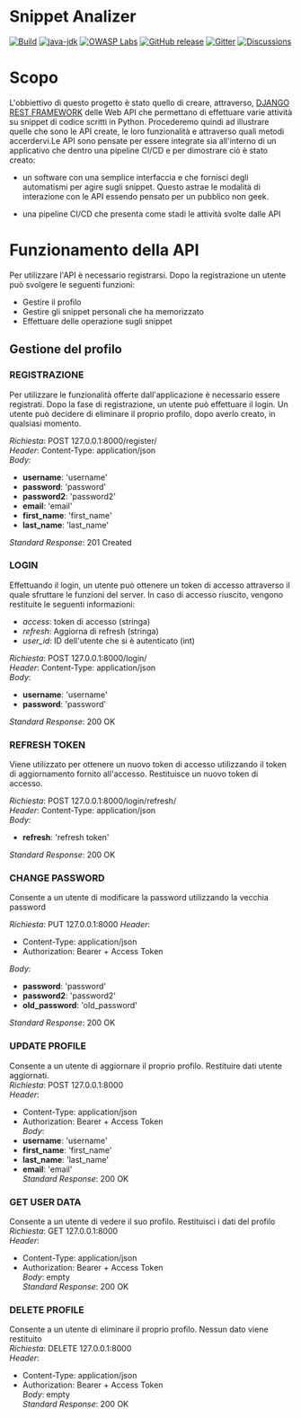 # Snippet Analizer

[![Build](https://github.com/WebGoat/WebGoat/actions/workflows/build.yml/badge.svg?branch=develop)](https://github.com/WebGoat/WebGoat/actions/workflows/build.yml)
[![java-jdk](https://img.shields.io/badge/java%20jdk-17-green.svg)](https://jdk.java.net/)
[![OWASP Labs](https://img.shields.io/badge/OWASP-Lab%20project-f7b73c.svg)](https://owasp.org/projects/)
[![GitHub release](https://img.shields.io/github/release/WebGoat/WebGoat.svg)](https://github.com/WebGoat/WebGoat/releases/latest)
[![Gitter](https://badges.gitter.im/OWASPWebGoat/community.svg)](https://gitter.im/OWASPWebGoat/community?utm_source=badge&utm_medium=badge&utm_campaign=pr-badge)
[![Discussions](https://img.shields.io/github/discussions/WebGoat/WebGoat)](https://github.com/WebGoat/WebGoat/discussions)

# Scopo

L'obbiettivo di questo progetto è stato quello di creare, attraverso, [DJANGO REST FRAMEWORK](https://www.django-rest-framework.org/) delle Web API che permettano di effettuare varie attività su snippet di codice scritti in Python. Procederemo quindi
ad illustrare quelle che sono le API create, le loro funzionalità e attraverso quali metodi accerdervi.Le API sono pensate per
essere integrate sia all'interno di un applicativo che dentro una pipeline CI/CD e per dimostrare ciò è stato creato:

 - un software con una semplice interfaccia e che fornisci degli automatismi per agire sugli snippet. Questo
  astrae le modalità di interazione con le API essendo pensato per un pubblico non geek.

- una pipeline CI/CD che presenta come stadi le attività svolte dalle API

# Funzionamento della API

Per utilizzare l'API è necessario registrarsi. Dopo la registrazione un utente può svolgere le seguenti funzioni:
- Gestire il profilo
- Gestire gli snippet personali che ha memorizzato
- Effettuare delle operazione sugli snippet

## Gestione del profilo

### REGISTRAZIONE
Per utilizzare le funzionalità offerte dall'applicazione è necessario essere registrati. Dopo la fase di registrazione, un utente può effettuare il login. Un utente può decidere di eliminare il proprio profilo, dopo averlo creato, in qualsiasi momento.

*Richiesta*: POST 127.0.0.1:8000/register/  
*Header*: Content-Type: application/json    
*Body*:  
- **username**: 'username'
- **password**: 'password'
- **password2**: 'password2'
- **email**: 'email'
- **first_name**: 'first_name'
- **last_name**: 'last_name'

*Standard Response*: 201 Created

### LOGIN
Effettuando il login, un utente può ottenere un token di accesso attraverso il quale sfruttare le funzioni del server.
In caso di accesso riuscito, vengono restituite le seguenti informazioni:<br/>
  - *access*: token di accesso (stringa)
  - *refresh*: Aggiorna di refresh (stringa)
  - *user_id*: ID dell'utente che si è autenticato (int)

*Richiesta*: POST 127.0.0.1:8000/login/<br/>
*Header*: Content-Type: application/json<br/>
*Body*:<br/>
- **username**: 'username'
- **password**: 'password'

*Standard Response*: 200 OK

### REFRESH TOKEN
Viene utilizzato per ottenere un nuovo token di accesso utilizzando il token di aggiornamento fornito all'accesso. Restituisce un nuovo token di accesso.

*Richiesta*: POST 127.0.0.1:8000/login/refresh/<br/>
*Header*: Content-Type: application/json<br/>
*Body*:
- **refresh**: 'refresh token'

*Standard Response*: 200 OK

### CHANGE PASSWORD
Consente a un utente di modificare la password utilizzando la vecchia password

*Richiesta*: PUT 127.0.0.1:8000
*Header*:
- Content-Type: application/json  
- Authorization: Bearer + Access Token

*Body*:  
- **password**: 'password'
- **password2**: 'password2'
- **old_password**: 'old_password'

*Standard Response*: 200 OK

### UPDATE PROFILE
Consente a un utente di aggiornare il proprio profilo. Restituire dati utente aggiornati.<br/>
*Richiesta*: POST 127.0.0.1:8000<br/>
*Header*:
- Content-Type: application/json  
- Authorization: Bearer + Access Token<br/>
*Body*:  
- **username**: 'username'
- **first_name**: 'first_name'
- **last_name**: 'last_name'
- **email**: 'email'<br/>
*Standard Response*: 200 OK

### GET USER DATA
Consente a un utente di vedere il suo profilo. Restituisci i dati del profilo<br/>
*Richiesta*: GET 127.0.0.1:8000<br/>
*Header*:
- Content-Type: application/json  
- Authorization: Bearer + Access Token<br/>
*Body*: empty<br/>
*Standard Response*: 200 OK

### DELETE PROFILE
Consente a un utente di eliminare il proprio profilo. Nessun dato viene restituito<br/>
*Richiesta*: DELETE 127.0.0.1:8000<br/>
*Header*:
- Content-Type: application/json  
- Authorization: Bearer + Access Token<br/>
*Body*: empty<br/>
*Standard Response*: 200 OK

